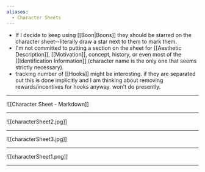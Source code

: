```yaml
---
aliases:
  - Character Sheets
---
```

- If I decide to keep using [[Boon|Boons]] they should be starred on the character sheet--literally draw a star next to them to mark them.
- I'm not committed to putting a section on the sheet for [[Aesthetic Description]], [[Motivation]], concept, history, or even most of the [[Identification Information]] (character name is the only one that seems strictly necessary).
- tracking number of [[Hooks]] might be interesting. if they are separated out this is done implicitly and I am thinking about removing rewards/incentives for hooks anyway. won't do presently.

---

![[Character Sheet - Markdown]]

---

![[characterSheet2.jpg]]

---

![[characterSheet3.jpg]]

----

![[characterSheet1.png]]

---


